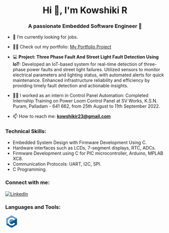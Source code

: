 <h1 align="center">Hi 👋, I'm Kowshiki R</h1>
<h3 align="center">A passionate Embedded Software Engineer 🚀</h3>

- 🌱 I’m currently looking for jobs.

- 👨‍💻 Check out my portfolio: [My Portfolio Project](https://balavignesh-mca.github.io/my-portfolio-project/)

- 💻 **Project: Three Phase Fault And Street Light Fault Detection Using IoT:**
  Developed an IoT-based system for real-time detection of three-phase power faults and street light failures.
  Utilized sensors to monitor electrical parameters and lighting status, with automated alerts for quick maintenance.
  Enhanced infrastructure reliability and efficiency by providing timely fault detection and actionable insights.

- 👨‍💻 I worked as an intern in Control Panel Automation:
  Completed Internship Training on Power Loom Control Panel at SV Works, K.S.N. Puram, Palladam - 641 662, from 25th August to 11th September 2022.

- 📫 How to reach me: **kowshikir23@gmail.com**

<h3 align="left">Technical Skills:</h3>
<ul>
  <li>Embedded System Design with Firmware Development Using C.</li>
  <li>Hardware interfaces such as LCDs, 7-segment displays, RTC, ADCs.</li>
  <li>Firmware Development using C for PIC microcontroller, Arduino, MPLAB XC8.</li>
  <li>Communication Protocols: UART, I2C, SPI.</li>
  <li>C Programming.</li>
</ul>

<h3 align="left">Connect with me:</h3>
<p align="left">
  <a href="https://www.linkedin.com/in/balavignesh-mani/" target="blank"><img align="center" src="https://raw.githubusercontent.com/rahuldkjain/github-profile-readme-generator/master/src/images/icons/Social/linked-in-alt.svg" alt="LinkedIn" height="30" width="40" /></a>
</p>

<h3 align="left">Languages and Tools:</h3>
<p align="left">
  <a href="https://www.learn-c.org/" target="_blank" rel="noreferrer">
    <img src="https://raw.githubusercontent.com/devicons/devicon/master/icons/c/c-original.svg" alt="C" width="40" height="40" />
  </a>
</p>
